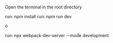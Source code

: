 Open the terminal in the root directory

run: npm install
run: npm run dev

ó 

run: npx webpack-dev-server --mode development
